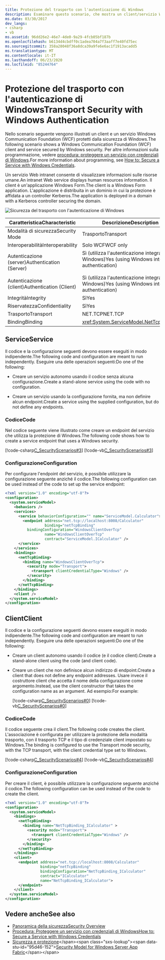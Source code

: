 ```yaml
---
title: Protezione del trasporto con l'autenticazione di Windows
description: Esaminare questo scenario, che mostra un client/servizio WCF protetto dalla sicurezza di Windows. In questo esempio un servizio Intranet Visualizza le informazioni sulle risorse umane.
ms.date: 03/30/2017
dev_langs:
- csharp
- vb
ms.assetid: 96dd26e2-46e7-4de0-9a29-4fcb05bf187b
ms.openlocfilehash: b6134d4cbdff0c1adea704a7f3aaff7e40fd75ec
ms.sourcegitcommit: 358a28048f36a8dca39a9fe6e6ac1f1913acadd5
ms.translationtype: MT
ms.contentlocale: it-IT
ms.lasthandoff: 06/23/2020
ms.locfileid: "85244764"
---
```

# <a name="transport-security-with-windows-authentication"></a><span data-ttu-id="95d46-104">Protezione del trasporto con l'autenticazione di Windows</span><span class="sxs-lookup"><span data-stu-id="95d46-104">Transport Security with Windows Authentication</span></span>
<span data-ttu-id="95d46-105">Nello scenario seguente vengono illustrati un client e un servizio Windows Communication Foundation (WCF) protetti dalla sicurezza di Windows.</span><span class="sxs-lookup"><span data-stu-id="95d46-105">The following scenario shows a Windows Communication Foundation (WCF) client and service secured by Windows security.</span></span> <span data-ttu-id="95d46-106">Per altre informazioni sulla programmazione, vedere [procedura: proteggere un servizio con credenziali di Windows](../how-to-secure-a-service-with-windows-credentials.md).</span><span class="sxs-lookup"><span data-stu-id="95d46-106">For more information about programming, see [How to: Secure a Service with Windows Credentials](../how-to-secure-a-service-with-windows-credentials.md).</span></span>  
  
 <span data-ttu-id="95d46-107">Un servizio Web intranet consente di visualizzare informazioni sulle risorse umane.</span><span class="sxs-lookup"><span data-stu-id="95d46-107">An intranet Web service displays human resources information.</span></span> <span data-ttu-id="95d46-108">Il client è un'applicazione Windows Form.</span><span class="sxs-lookup"><span data-stu-id="95d46-108">The client is a Windows Form application.</span></span> <span data-ttu-id="95d46-109">L'applicazione è distribuita in un dominio in cui la protezione è affidata a un controller Kerberos.</span><span class="sxs-lookup"><span data-stu-id="95d46-109">The application is deployed in a domain with a Kerberos controller securing the domain.</span></span>  
  
 ![Sicurezza del trasporto con l'autenticazione di Windows](./media/transport-security-with-windows-authentication/secured-windows-authentication.gif)  
  
|<span data-ttu-id="95d46-111">Caratteristica</span><span class="sxs-lookup"><span data-stu-id="95d46-111">Characteristic</span></span>|<span data-ttu-id="95d46-112">Descrizione</span><span class="sxs-lookup"><span data-stu-id="95d46-112">Description</span></span>|  
|--------------------|-----------------|  
|<span data-ttu-id="95d46-113">Modalità di sicurezza</span><span class="sxs-lookup"><span data-stu-id="95d46-113">Security Mode</span></span>|<span data-ttu-id="95d46-114">Trasporto</span><span class="sxs-lookup"><span data-stu-id="95d46-114">Transport</span></span>|  
|<span data-ttu-id="95d46-115">Interoperabilità</span><span class="sxs-lookup"><span data-stu-id="95d46-115">Interoperability</span></span>|<span data-ttu-id="95d46-116">Solo WCF</span><span class="sxs-lookup"><span data-stu-id="95d46-116">WCF only</span></span>|  
|<span data-ttu-id="95d46-117">Autenticazione (server)</span><span class="sxs-lookup"><span data-stu-id="95d46-117">Authentication (Server)</span></span><br /><br /> <span data-ttu-id="95d46-118">Autenticazione (client)</span><span class="sxs-lookup"><span data-stu-id="95d46-118">Authentication (Client)</span></span>|<span data-ttu-id="95d46-119">Sì (utilizza l'autenticazione integrata di Windows)</span><span class="sxs-lookup"><span data-stu-id="95d46-119">Yes (using Windows integrated authentication)</span></span><br /><br /> <span data-ttu-id="95d46-120">Sì (utilizza l'autenticazione integrata di Windows)</span><span class="sxs-lookup"><span data-stu-id="95d46-120">Yes (using Windows integrated authentication)</span></span>|  
|<span data-ttu-id="95d46-121">Integrità</span><span class="sxs-lookup"><span data-stu-id="95d46-121">Integrity</span></span>|<span data-ttu-id="95d46-122">Sì</span><span class="sxs-lookup"><span data-stu-id="95d46-122">Yes</span></span>|  
|<span data-ttu-id="95d46-123">Riservatezza</span><span class="sxs-lookup"><span data-stu-id="95d46-123">Confidentiality</span></span>|<span data-ttu-id="95d46-124">Sì</span><span class="sxs-lookup"><span data-stu-id="95d46-124">Yes</span></span>|  
|<span data-ttu-id="95d46-125">Trasporto</span><span class="sxs-lookup"><span data-stu-id="95d46-125">Transport</span></span>|<span data-ttu-id="95d46-126">NET.TCP</span><span class="sxs-lookup"><span data-stu-id="95d46-126">NET.TCP</span></span>|  
|<span data-ttu-id="95d46-127">Binding</span><span class="sxs-lookup"><span data-stu-id="95d46-127">Binding</span></span>|<xref:System.ServiceModel.NetTcpBinding>|  
  
## <a name="service"></a><span data-ttu-id="95d46-128">Service</span><span class="sxs-lookup"><span data-stu-id="95d46-128">Service</span></span>  
 <span data-ttu-id="95d46-129">Il codice e la configurazione seguenti devono essere eseguiti in modo indipendente.</span><span class="sxs-lookup"><span data-stu-id="95d46-129">The following code and configuration are meant to run independently.</span></span> <span data-ttu-id="95d46-130">Eseguire una delle operazioni seguenti:</span><span class="sxs-lookup"><span data-stu-id="95d46-130">Do one of the following:</span></span>  
  
- <span data-ttu-id="95d46-131">Creare un servizio autonomo usando il codice senza alcuna configurazione.</span><span class="sxs-lookup"><span data-stu-id="95d46-131">Create a stand-alone service using the code with no configuration.</span></span>  
  
- <span data-ttu-id="95d46-132">Creare un servizio usando la configurazione fornita, ma non definire alcun endpoint.</span><span class="sxs-lookup"><span data-stu-id="95d46-132">Create a service using the supplied configuration, but do not define any endpoints.</span></span>  
  
### <a name="code"></a><span data-ttu-id="95d46-133">Codice</span><span class="sxs-lookup"><span data-stu-id="95d46-133">Code</span></span>  
 <span data-ttu-id="95d46-134">Nel codice seguente viene illustrato come creare un endpoint del servizio che utilizza la protezione di Windows.</span><span class="sxs-lookup"><span data-stu-id="95d46-134">The following code shows how to create a service endpoint that uses a Windows security.</span></span>  
  
 [!code-csharp[C_SecurityScenarios#3](../../../../samples/snippets/csharp/VS_Snippets_CFX/c_securityscenarios/cs/source.cs#3)]
 [!code-vb[C_SecurityScenarios#3](../../../../samples/snippets/visualbasic/VS_Snippets_CFX/c_securityscenarios/vb/source.vb#3)]  
  
### <a name="configuration"></a><span data-ttu-id="95d46-135">Configurazione</span><span class="sxs-lookup"><span data-stu-id="95d46-135">Configuration</span></span>  
 <span data-ttu-id="95d46-136">Per configurare l'endpoint del servizio, è possibile utilizzare la configurazione seguente anziché il codice.</span><span class="sxs-lookup"><span data-stu-id="95d46-136">The following configuration can be used instead of the code to set up the service endpoint:</span></span>  
  
```xml  
<?xml version="1.0" encoding="utf-8"?>  
<configuration>  
  <system.serviceModel>  
    <behaviors />  
    <services>  
      <service behaviorConfiguration="" name="ServiceModel.Calculator">  
        <endpoint address="net.tcp://localhost:8008/Calculator"
                  binding="netTcpBinding"  
          bindingConfiguration="WindowsClientOverTcp"
                  name="WindowsClientOverTcp"  
                  contract="ServiceModel.ICalculator" />  
      </service>  
    </services>  
    <bindings>  
      <netTcpBinding>  
        <binding name="WindowsClientOverTcp">  
          <security mode="Transport">  
            <transport clientCredentialType="Windows" />  
          </security>  
        </binding>  
      </netTcpBinding>  
    </bindings>  
    <client />  
  </system.serviceModel>  
</configuration>  
```  
  
## <a name="client"></a><span data-ttu-id="95d46-137">Client</span><span class="sxs-lookup"><span data-stu-id="95d46-137">Client</span></span>  
 <span data-ttu-id="95d46-138">Il codice e la configurazione seguenti devono essere eseguiti in modo indipendente.</span><span class="sxs-lookup"><span data-stu-id="95d46-138">The following code and configuration are meant to run independently.</span></span> <span data-ttu-id="95d46-139">Eseguire una delle operazioni seguenti:</span><span class="sxs-lookup"><span data-stu-id="95d46-139">Do one of the following:</span></span>  
  
- <span data-ttu-id="95d46-140">Creare un client autonomo usando il codice (e il codice client).</span><span class="sxs-lookup"><span data-stu-id="95d46-140">Create a stand-alone client using the code (and client code).</span></span>  
  
- <span data-ttu-id="95d46-141">Creare un client che non definisce alcun indirizzo di endpoint.</span><span class="sxs-lookup"><span data-stu-id="95d46-141">Create a client that does not define any endpoint addresses.</span></span> <span data-ttu-id="95d46-142">Usare invece il costruttore client che accetta il nome della configurazione come argomento.</span><span class="sxs-lookup"><span data-stu-id="95d46-142">Instead, use the client constructor that takes the configuration name as an argument.</span></span> <span data-ttu-id="95d46-143">Ad esempio:</span><span class="sxs-lookup"><span data-stu-id="95d46-143">For example:</span></span>  
  
     [!code-csharp[C_SecurityScenarios#0](../../../../samples/snippets/csharp/VS_Snippets_CFX/c_securityscenarios/cs/source.cs#0)]
     [!code-vb[C_SecurityScenarios#0](../../../../samples/snippets/visualbasic/VS_Snippets_CFX/c_securityscenarios/vb/source.vb#0)]  
  
### <a name="code"></a><span data-ttu-id="95d46-144">Codice</span><span class="sxs-lookup"><span data-stu-id="95d46-144">Code</span></span>  
 <span data-ttu-id="95d46-145">Il codice seguente crea il client.</span><span class="sxs-lookup"><span data-stu-id="95d46-145">The following code creates the client.</span></span> <span data-ttu-id="95d46-146">L'associazione è configurata per utilizzare la protezione della modalità trasporto, con il trasporto TCP e il tipo di credenziale client impostato su Windows.</span><span class="sxs-lookup"><span data-stu-id="95d46-146">The binding is configured to use the Transport mode security, with the TCP transport, with the client credential type set to Windows.</span></span>  
  
 [!code-csharp[C_SecurityScenarios#4](../../../../samples/snippets/csharp/VS_Snippets_CFX/c_securityscenarios/cs/source.cs#4)]
 [!code-vb[C_SecurityScenarios#4](../../../../samples/snippets/visualbasic/VS_Snippets_CFX/c_securityscenarios/vb/source.vb#4)]  
  
### <a name="configuration"></a><span data-ttu-id="95d46-147">Configurazione</span><span class="sxs-lookup"><span data-stu-id="95d46-147">Configuration</span></span>  
 <span data-ttu-id="95d46-148">Per creare il client, è possibile utilizzare la configurazione seguente anziché il codice.</span><span class="sxs-lookup"><span data-stu-id="95d46-148">The following configuration can be used instead of the code to create the client.</span></span>  
  
```xml  
<?xml version="1.0" encoding="utf-8"?>  
<configuration>  
  <system.serviceModel>  
    <bindings>  
      <netTcpBinding>  
        <binding name="NetTcpBinding_ICalculator" >  
          <security mode="Transport">  
            <transport clientCredentialType="Windows" />  
          </security>  
        </binding>  
      </netTcpBinding>  
    </bindings>  
    <client>  
      <endpoint address="net.tcp://localhost:8008/Calculator"
                binding="netTcpBinding"
                bindingConfiguration="NetTcpBinding_ICalculator"
                contract="ICalculator"  
                name="NetTcpBinding_ICalculator">  
      </endpoint>  
    </client>  
  </system.serviceModel>  
</configuration>  
```  
  
## <a name="see-also"></a><span data-ttu-id="95d46-149">Vedere anche</span><span class="sxs-lookup"><span data-stu-id="95d46-149">See also</span></span>

- [<span data-ttu-id="95d46-150">Panoramica della sicurezza</span><span class="sxs-lookup"><span data-stu-id="95d46-150">Security Overview</span></span>](security-overview.md)
- [<span data-ttu-id="95d46-151">Procedura: Proteggere un servizio con credenziali di Windows</span><span class="sxs-lookup"><span data-stu-id="95d46-151">How to: Secure a Service with Windows Credentials</span></span>](../how-to-secure-a-service-with-windows-credentials.md)
- <span data-ttu-id="95d46-152">[Sicurezza e protezione](https://docs.microsoft.com/previous-versions/appfabric/ee677202(v=azure.10))</span><span class="sxs-lookup"><span data-stu-id="95d46-152">[Security Model for Windows Server App Fabric](https://docs.microsoft.com/previous-versions/appfabric/ee677202(v=azure.10))</span></span>
